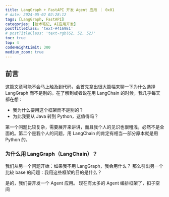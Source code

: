 ```yaml
---
title: LangGraph + FastAPI 开发 Agent 应用 ｜ 0x01
# date: 2024-05-02 02:28:12
tags: [LangGraph, FastAPI]
categories: [技术笔记, AI应用开发]
postTitleClass: 'text-#4169E1'
# postTitleClass: 'text-rgb(62, 52, 52)'
toc: true
top: 4
codeHeightLimit: 300
medium_zoom: true
---
```


<!-- more -->

## 前言

这篇文章可能不会马上触及到代码，会首先拿出很大篇幅来聊一下为什么选择 LangGraph 而不是别的。在了解到或者说在用 LangChain 的时候，我几乎每天都在想：
- 我为什么要用这个框架而不是别的？
- 为此我要从 Java 转到 Python，这值得吗？

第一个问题比较复杂，需要展开来讲讲，而且我个人的见识也很粗浅，必然不是全面的。第二个是我个人的问题，用 LangChain 的肯定有相当一部分原本就是用 Python 的。

### 为什么用 LangGraph（LangChain）？

我们从另一个问题开始：如果我不用 LangGraph，我会用什么？
那么引出另一个比较 base 的问题：我用这些框架的目的是什么？

是的，我们要开发一个 Agent 应用。
现在有太多的 Agent 编排框架了，扣子空间